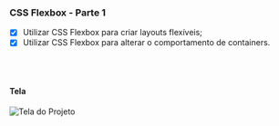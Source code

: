 ### CSS Flexbox - Parte 1

- [x] Utilizar CSS Flexbox para criar layouts flexíveis;
- [x] Utilizar CSS Flexbox para alterar o comportamento de containers.
<br/>
<br/>

#### Tela

![Tela do Projeto](tela-6.3.jpeg)
